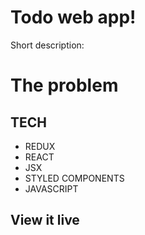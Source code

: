 # Todo web app!
Short description:



# The problem



## TECH
- REDUX
- REACT
- JSX
- STYLED COMPONENTS
- JAVASCRIPT


## View it live

